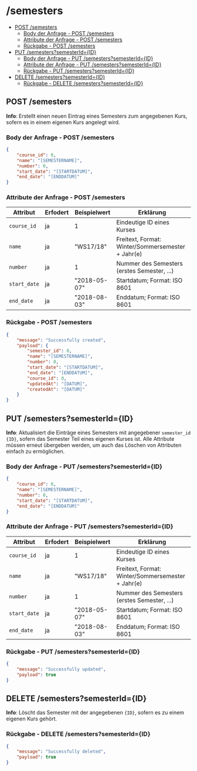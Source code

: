 # /semesters <!-- omit in toc -->

- [POST /semesters](#post-semesters)
  - [Body der Anfrage - POST /semesters](#body-der-anfrage---post-semesters)
  - [Attribute der Anfrage - POST /semesters](#attribute-der-anfrage---post-semesters)
  - [Rückgabe - POST /semesters](#rückgabe---post-semesters)
- [PUT /semesters?semesterId={ID}](#put-semesterssemesteridid)
  - [Body der Anfrage - PUT /semesters?semesterId={ID}](#body-der-anfrage---put-semesterssemesteridid)
  - [Attribute der Anfrage - PUT /semesters?semesterId={ID}](#attribute-der-anfrage---put-semesterssemesteridid)
  - [Rückgabe - PUT /semesters?semesterId={ID}](#rückgabe---put-semesterssemesteridid)
- [DELETE /semesters?semesterId={ID}](#delete-semesterssemesteridid)
  - [Rückgabe - DELETE /semesters?semesterId={ID}](#rückgabe---delete-semesterssemesteridid)

## POST /semesters

**Info**: Erstellt einen neuen Eintrag eines Semesters zum angegebenen Kurs, sofern es in einem eigenen Kurs angelegt wird.

### Body der Anfrage - POST /semesters

```json
{
    "course_id": 0,
    "name": "[SEMESTERNAME]",
    "number": 0,
    "start_date": "[STARTDATUM]",
    "end_date": "[ENDDATUM]"
}
```

### Attribute der Anfrage - POST /semesters

| Attribut     | Erfodert | Beispielwert | Erklärung                                         |
| ------------ | -------- | ------------ | ------------------------------------------------- |
| `course_id`  | ja       | 1            | Eindeutige ID eines Kurses                        |
| `name`       | ja       | "WS17/18"    | Freitext, Format: Winter/Sommersemester + Jahr(e) |
| `number`     | ja       | 1            | Nummer des Semesters (erstes Semester, ...)       |
| `start_date` | ja       | "2018-05-07" | Startdatum; Format: ISO 8601                      |
| `end_date`   | ja       | "2018-08-03" | Enddatum; Format: ISO 8601                        |

### Rückgabe - POST /semesters

````json
{
    "message": "Successfully created",
    "payload": {
        "semester_id": 0,
        "name": "[SEMESTERNAME]",
        "number": 0,
        "start_date": "[STARTDATUM]",
        "end_date": "[ENDDATUM]",
        "course_id": 0,
        "updatedAt": "[DATUM]",
        "createdAt": "[DATUM]"
    }
}
````

## PUT /semesters?semesterId={ID}

**Info**: Aktualisiert die Einträge eines Semesters mit angegebener `semester_id` `{ID}`, sofern das Semester Teil eines eigenen Kurses ist.
Alle Attribute müssen erneut übergeben werden, um auch das Löschen von Attributen einfach zu ermöglichen.

### Body der Anfrage - PUT /semesters?semesterId={ID}

```json
{
    "course_id": 0,
    "name": "[SEMESTERNAME]",
    "number": 0,
    "start_date": "[STARTDATUM]",
    "end_date": "[ENDDATUM]"
}
```

### Attribute der Anfrage - PUT /semesters?semesterId={ID}

| Attribut     | Erfodert | Beispielwert | Erklärung                                         |
| ------------ | -------- | ------------ | ------------------------------------------------- |
| `course_id`  | ja       | 1            | Eindeutige ID eines Kurses                        |
| `name`       | ja       | "WS17/18"    | Freitext, Format: Winter/Sommersemester + Jahr(e) |
| `number`     | ja       | 1            | Nummer des Semesters (erstes Semester, ...)       |
| `start_date` | ja       | "2018-05-07" | Startdatum; Format: ISO 8601                      |
| `end_date`   | ja       | "2018-08-03" | Enddatum; Format: ISO 8601                        |

### Rückgabe - PUT /semesters?semesterId={ID}

```json
{
    "message": "Successfully updated",
    "payload": true
}
```

## DELETE /semesters?semesterId={ID}

**Info**: Löscht das Semester mit der angegebenen `{ID}`, sofern es zu einem eigenen Kurs gehört.

### Rückgabe - DELETE /semesters?semesterId={ID}

```json
{
    "message": "Successfully deleted",
    "payload": true
}
```
